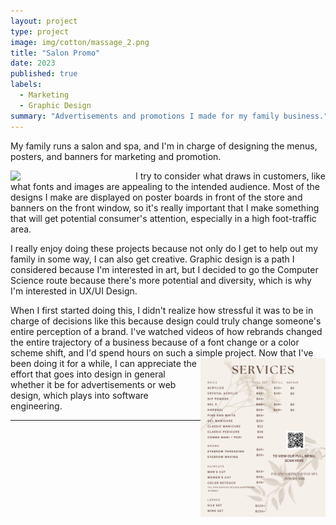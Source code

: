 ```yaml
---
layout: project
type: project
image: img/cotton/massage_2.png
title: "Salon Promo"
date: 2023
published: true
labels:
  - Marketing
  - Graphic Design
summary: "Advertisements and promotions I made for my family business."
---
```


My family runs a salon and spa, and I'm in charge of designing the menus, posters, and banners for marketing and promotion.

<img width="200px" align="left" src="../img/cotton/Summer (1).png">


I try to consider what draws in customers, like what fonts and images are appealing to the intended audience. Most of the designs I make are displayed on poster boards in front of the store and banners on the front window, so it's really important that I make something that will get potential consumer's attention, especially in a high foot-traffic area.

I really enjoy doing these projects because not only do I get to help out my family in some way, I can also get creative. Graphic design is a path I considered because I'm interested in art, but I decided to go the Computer Science route because there's more potential and diversity, which is why I'm interested in UX/UI Design.

When I first started doing this, I didn't realize how stressful it was to be in charge of decisions like this because design could truly change someone's entire perception of a brand. I've watched videos of how rebrands changed the entire trajectory of a business because of a font change or a color scheme shift, and I'd spend hours on such a simple project. 
<img width="200px" align="right" src="../img/cotton/salon_menu.png">
Now that I've been doing it for a while, I can appreciate the effort that goes into design in general whether it be for advertisements or web design, which plays into software engineering. 



<hr>


